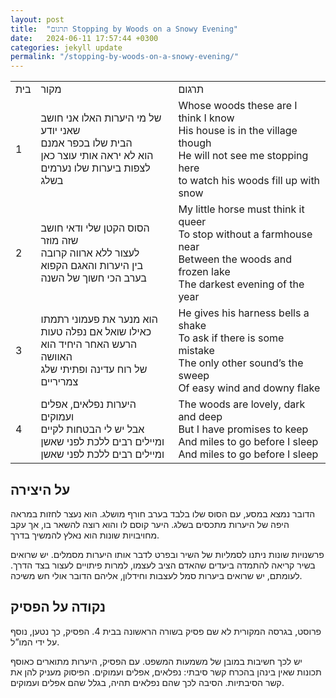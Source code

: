 ```yaml
---
layout: post
title:  "תרגום Stopping by Woods on a Snowy Evening"
date:   2024-06-11 17:57:44 +0300
categories: jekyll update
permalink: "/stopping-by-woods-on-a-snowy-evening/"
---
```


<div class="table-responsive">
<table class="table text-center table-dark">
  <tr>
    <td>בית</td>
    <td>מקור</td>
    <td>תרגום</td>
  </tr>
  <tr>
    <td>1</td>
    <td>של מי היערות האלו אני חושב שאני יודע<br>
    הבית שלו בכפר אמנם<br>
    הוא לא יראה אותי עוצר כאן<br>
    לצפות ביערות שלו נערמים בשלג</td>
    <td>Whose woods these are I think I know<br>
    His house is in the village though<br>
    He will not see me stopping here<br>
    to watch his woods fill up with snow</td>
  </tr>
  <tr>
    <td>2</td>
    <td>הסוס הקטן שלי ודאי חושב שזה מוזר<br>
    לעצור ללא ארווה קרובה<br>
    בין היערות והאגם הקפוא<br>
    בערב הכי חשוך של השנה</td>
    <td>My little horse must think it queer<br>
    To stop without a farmhouse near<br>
    Between the woods and frozen lake<br>
    The darkest evening of the year</td>
  </tr>
  <tr>
    <td>3</td>
    <td>הוא מנער את פעמוני רתמתו<br>
    כאילו שואל אם נפלה טעות<br>
    הרעש האחר היחיד הוא האוושה<br>
    של רוח עדינה ופתיתי שלג צמריריים</td>
    <td>He gives his harness bells a shake<br>
    To ask if there is some mistake<br>
    The only other sound’s the sweep<br>
    Of easy wind and downy flake</td>
  </tr>
  <tr>
    <td>4</td>
    <td>היערות נפלאים, אפלים ועמוקים<br>
    אבל יש לי הבטחות לקיים<br>
    ומיילים רבים ללכת לפני שאשן<br>
    ומיילים רבים ללכת לפני שאשן</td>
    <td>The woods are lovely, dark and deep<br>
    But I have promises to keep<br>
    And miles to go before I sleep<br>
    And miles to go before I sleep</td>
  </tr>
</table>
</div>

<h2>על היצירה</h2>

<p>הדובר נמצא במסע, עם הסוס שלו בלבד בערב חורף מושלג. הוא נעצר לחזות במראה היפה של היערות מתכסים בשלג. היער קוסם לו והוא רוצה להשאר בו, אך עקב מחויבויות שונות הוא נאלץ להמשיך בדרך.</p>

<p>פרשנויות שונות ניתנו לסמליות של השיר ובפרט לדבר אותו היערות מסמלים. יש שרואים בשיר קריאה להתמדה ביעדים שהאדם הציב לעצמו, למרות פיתויים לעצור בצד הדרך. לעומתם, יש שרואים ביערות סמל לעצבות וחידלון, אליהם הדובר אולי חש משיכה.</p>

<h2>נקודה על הפסיק</h2>

<p>פרוסט, בגרסה המקורית לא שם פסיק בשורה הראשונה בבית 4. הפסיק, כך נטען, נוסף על ידי המו”ל.</p>

<p>יש לכך חשיבות במובן של משמעות המשפט. עם הפסיק, היערות מתוארים כאוסף תכונות שאין בינהן בהכרח קשר סיבתי: נפלאים, אפלים ועמוקים. הפיסוק מעניק להן את קשר הסיבתיות. הסיבה לכך שהם נפלאים תהיה, בגלל שהם אפלים ועמוקים.
